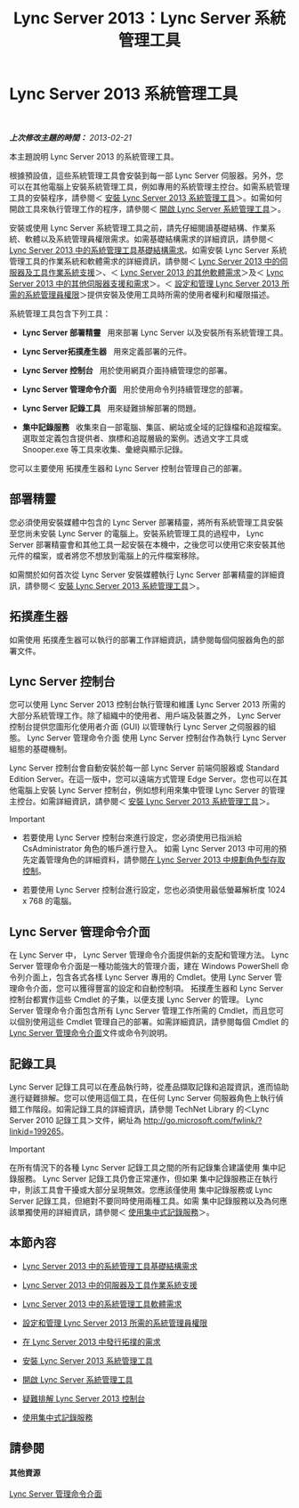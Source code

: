 ﻿---
title: Lync Server 2013：Lync Server 系統管理工具
TOCTitle: Lync Server 系統管理工具
ms:assetid: 9b006f93-4f3d-461d-89b8-e80a34fdb3c5
ms:mtpsurl: https://technet.microsoft.com/zh-tw/library/Gg195756(v=OCS.15)
ms:contentKeyID: 49291795
ms.date: 08/10/2015
mtps_version: v=OCS.15
ms.translationtype: HT
---

# Lync Server 2013 系統管理工具

 

_**上次修改主題的時間：** 2013-02-21_

本主題說明 Lync Server 2013 的系統管理工具。

根據預設值，這些系統管理工具會安裝到每一部 Lync Server 伺服器。另外，您可以在其他電腦上安裝系統管理工具，例如專用的系統管理主控台。如需系統管理工具的安裝程序，請參閱＜ [安裝 Lync Server 2013 系統管理工具](lync-server-2013-install-lync-server-administrative-tools.md)＞。如需如何開啟工具來執行管理工作的程序，請參閱＜ [開啟 Lync Server 系統管理工具](lync-server-2013-open-lync-server-administrative-tools.md)＞。

安裝或使用 Lync Server 系統管理工具之前，請先仔細閱讀基礎結構、作業系統、軟體以及系統管理員權限需求。如需基礎結構需求的詳細資訊，請參閱＜ [Lync Server 2013 中的系統管理工具基礎結構需求](lync-server-2013-administrative-tools-infrastructure-requirements.md)。如需安裝 Lync Server 系統管理工具的作業系統和軟體需求的詳細資訊，請參閱＜ [Lync Server 2013 中的伺服器及工具作業系統支援](lync-server-2013-server-and-tools-operating-system-support.md)＞、＜ [Lync Server 2013 的其他軟體需求](lync-server-2013-additional-software-requirements.md)＞及＜ [Lync Server 2013 中的其他伺服器支援和需求](lync-server-2013-additional-server-support-and-requirements.md)＞。＜ [設定和管理 Lync Server 2013 所需的系統管理員權限](lync-server-2013-administrator-rights-and-permissions-required-for-setup-and-administration.md)＞提供安裝及使用工具時所需的使用者權利和權限描述。

系統管理工具包含下列工具：

  - **Lync Server 部署精靈**   用來部署 Lync Server 以及安裝所有系統管理工具。

  - **Lync Server拓撲產生器**   用來定義部署的元件。

  - **Lync Server 控制台**   用於使用網頁介面持續管理您的部署。

  - **Lync Server 管理命令介面**   用於使用命令列持續管理您的部署。

  - **Lync Server 記錄工具**   用來疑難排解部署的問題。

  - **集中記錄服務**   收集來自一部電腦、集區、網站或全域的記錄檔和追蹤檔案。選取並定義包含提供者、旗標和追蹤層級的案例。透過文字工具或 Snooper.exe 等工具來收集、彙總與顯示記錄。

您可以主要使用 拓撲產生器和 Lync Server 控制台管理自己的部署。

## 部署精靈

您必須使用安裝媒體中包含的 Lync Server 部署精靈，將所有系統管理工具安裝至您尚未安裝 Lync Server 的電腦上。安裝系統管理工具的過程中， Lync Server 部署精靈會和其他工具一起安裝在本機中，之後您可以使用它來安裝其他元件的檔案，或者將您不想放到電腦上的元件檔案移除。

如需關於如何首次從 Lync Server 安裝媒體執行 Lync Server 部署精靈的詳細資訊，請參閱＜ [安裝 Lync Server 2013 系統管理工具](lync-server-2013-install-lync-server-administrative-tools.md)＞。

## 拓撲產生器

如需使用 拓撲產生器可以執行的部署工作詳細資訊，請參閱每個伺服器角色的部署文件。

## Lync Server 控制台

您可以使用 Lync Server 2013 控制台執行管理和維護 Lync Server 2013 所需的大部分系統管理工作。除了組織中的使用者、用戶端及裝置之外， Lync Server 控制台提供您圖形化使用者介面 (GUI) 以管理執行 Lync Server 之伺服器的組態。 Lync Server 管理命令介面 使用 Lync Server 控制台作為執行 Lync Server 組態的基礎機制。

Lync Server 控制台會自動安裝於每一部 Lync Server 前端伺服器或 Standard Edition Server。在這一版中，您可以遠端方式管理 Edge Server。您也可以在其他電腦上安裝 Lync Server 控制台，例如想利用來集中管理 Lync Server 的管理主控台。如需詳細資訊，請參閱＜ [安裝 Lync Server 2013 系統管理工具](lync-server-2013-install-lync-server-administrative-tools.md)＞。

> [!IMPORTANT]  
> <ul>
> <li><p>若要使用 Lync Server 控制台來進行設定，您必須使用已指派給 CsAdministrator 角色的帳戶進行登入。 如需 Lync Server 2013 中可用的預先定義管理角色的詳細資料，請參閱<a href="lync-server-2013-planning-for-role-based-access-control.md">在 Lync Server 2013 中規劃角色型存取控制</a>。</p></li>
> <li><p>若要使用 Lync Server 控制台進行設定，您也必須使用最低螢幕解析度 1024 x 768 的電腦。</p></li>
> </ul>


## Lync Server 管理命令介面

在 Lync Server 中， Lync Server 管理命令介面提供新的支配和管理方法。 Lync Server 管理命令介面是一種功能強大的管理介面，建在 Windows PowerShell 命令列介面上，包含各式各樣 Lync Server 專用的 Cmdlet。使用 Lync Server 管理命令介面，您可以獲得豐富的設定和自動控制項。 拓撲產生器和 Lync Server 控制台都實作這些 Cmdlet 的子集，以便支援 Lync Server 的管理。 Lync Server 管理命令介面包含所有 Lync Server 管理工作所需的 Cmdlet，而且您可以個別使用這些 Cmdlet 管理自己的部署。如需詳細資訊，請參閱每個 Cmdlet 的 [Lync Server 管理命令介面](lync-server-2013-lync-server-management-shell.md)文件或命令列說明。

## 記錄工具

Lync Server 記錄工具可以在產品執行時，從產品擷取記錄和追蹤資訊，進而協助進行疑難排解。您可以使用這個工具，在任何 Lync Server 伺服器角色上執行偵錯工作階段。如需記錄工具的詳細資訊，請參閱 TechNet Library 的＜Lync Server 2010 記錄工具＞文件，網址為 <http://go.microsoft.com/fwlink/?linkid=199265>。

> [!IMPORTANT]  
> 在所有情況下的各種 Lync Server 記錄工具之間的所有記錄集合建議使用 集中記錄服務。 Lync Server 記錄工具仍會正常運作，但如果 集中記錄服務正在執行中，則該工具會干擾或大部分呈現無效。您應該僅使用 集中記錄服務或 Lync Server 記錄工具，但絕對不要同時使用兩種工具。如需 集中記錄服務以及為何應該單獨使用的詳細資訊，請參閱＜ <a href="lync-server-2013-using-the-centralized-logging-service.md">使用集中式記錄服務</a>＞。



## 本節內容

  - [Lync Server 2013 中的系統管理工具基礎結構需求](lync-server-2013-administrative-tools-infrastructure-requirements.md)

  - [Lync Server 2013 中的伺服器及工具作業系統支援](lync-server-2013-server-and-tools-operating-system-support.md)

  - [Lync Server 2013 中的系統管理工具軟體需求](lync-server-2013-administrative-tools-software-requirements.md)

  - [設定和管理 Lync Server 2013 所需的系統管理員權限](lync-server-2013-administrator-rights-and-permissions-required-for-setup-and-administration.md)

  - [在 Lync Server 2013 中發行拓撲的需求](lync-server-2013-requirements-to-publish-a-topology.md)

  - [安裝 Lync Server 2013 系統管理工具](lync-server-2013-install-lync-server-administrative-tools.md)

  - [開啟 Lync Server 系統管理工具](lync-server-2013-open-lync-server-administrative-tools.md)

  - [疑難排解 Lync Server 2013 控制台](lync-server-2013-troubleshooting-lync-server-2013-control-panel.md)

  - [使用集中式記錄服務](lync-server-2013-using-the-centralized-logging-service.md)

## 請參閱

#### 其他資源

[Lync Server 管理命令介面](lync-server-2013-lync-server-management-shell.md)

